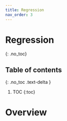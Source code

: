 ```yaml
---
title: Regression 
nav_order: 3
---
```



# Regression
{: .no_toc}
## Table of contents
{: .no_toc .text-delta }

1. TOC
{:toc}
# Overview